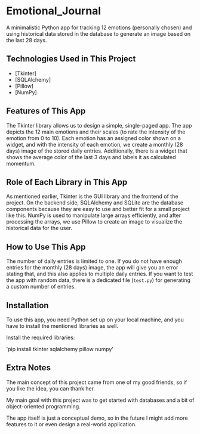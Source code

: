 # Emotional_Journal

A minimalistic Python app for tracking 12 emotions (personally chosen) and using historical data stored in the database to generate an image based on the last 28 days.

## Technologies Used in This Project
- [Tkinter]
- [SQLAlchemy]
- [Pillow]
- [NumPy]

## Features of This App

The Tkinter library allows us to design a simple, single-paged app. The app depicts the 12 main emotions and their scales (to rate the intensity of the emotion from 0 to 10). Each emotion has an assigned color shown on a widget, and with the intensity of each emotion, we create a monthly (28 days) image of the stored daily entries. Additionally, there is a widget that shows the average color of the last 3 days and labels it as calculated momentum.

## Role of Each Library in This App

As mentioned earlier, Tkinter is the GUI library and the frontend of the project. On the backend side, SQLAlchemy and SQLite are the database components because they are easy to use and better fit for a small project like this. NumPy is used to manipulate large arrays efficiently, and after processing the arrays, we use Pillow to create an image to visualize the historical data for the user.

## How to Use This App

The number of daily entries is limited to one. If you do not have enough entries for the monthly (28 days) image, the app will give you an error stating that, and this also applies to multiple daily entries. If you want to test the app with random data, there is a dedicated file (`test.py`) for generating a custom number of entries.

## Installation

To use this app, you need Python set up on your local machine, and you have to install the mentioned libraries as well.

Install the required libraries:

'pip install tkinter sqlalchemy pillow numpy'

## Extra Notes
The main concept of this project came from one of my good friends, so if you like the idea, you can thank her.

My main goal with this project was to get started with databases and a bit of object-oriented programming.

The app itself is just a conceptual demo, so in the future I might add more features to it or even design a real-world application.
